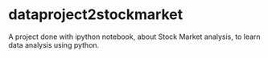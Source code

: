 # dataproject2stockmarket
A project done with ipython notebook, about Stock Market analysis, to learn data analysis using python.
